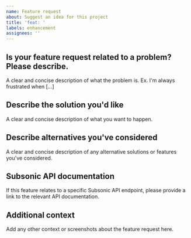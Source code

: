 ```yaml
---
name: Feature request
about: Suggest an idea for this project
title: 'feat: '
labels: enhancement
assignees: ''
---
```


## Is your feature request related to a problem? Please describe.
A clear and concise description of what the problem is. Ex. I'm always frustrated when [...]

## Describe the solution you'd like
A clear and concise description of what you want to happen.

## Describe alternatives you've considered
A clear and concise description of any alternative solutions or features you've considered.

## Subsonic API documentation
If this feature relates to a specific Subsonic API endpoint, please provide a link to the relevant API documentation.

## Additional context
Add any other context or screenshots about the feature request here.